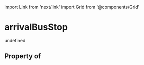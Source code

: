 import Link from 'next/link'
import Grid from '@components/Grid'

# arrivalBusStop

undefined

## Property of



